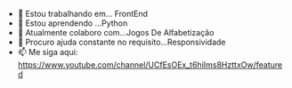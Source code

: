 - 🔭 Estou trabalhando em... FrontEnd
- 🌱 Estou aprendendo ...Python
- 👯 Atualmente colaboro com...Jogos De Alfabetização
- 🤔  Procuro ajuda constante no requisito...Responsividade
- 📫 Me siga aqui:
   https://www.youtube.com/channel/UCfEsOEx_t6hiIms8HzttxOw/featured

